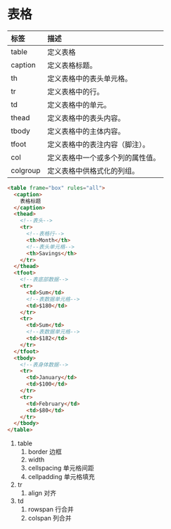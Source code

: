 # 表格

| 标签     | 描述                             |
| :------- | :------------------------------- |
| table    | 定义表格                         |
| caption  | 定义表格标题。                   |
| th       | 定义表格中的表头单元格。         |
| tr       | 定义表格中的行。                 |
| td       | 定义表格中的单元。               |
| thead    | 定义表格中的表头内容。           |
| tbody    | 定义表格中的主体内容。           |
| tfoot    | 定义表格中的表注内容（脚注）。   |
| col      | 定义表格中一个或多个列的属性值。 |
| colgroup | 定义表格中供格式化的列组。       |

```html
<table frame="box" rules="all">
  <caption>
    表格标题
  </caption>
  <thead>
    <!--表头-->
    <tr>
      <!--表格行-->
      <th>Month</th>
      <!--表头单元格-->
      <th>Savings</th>
    </tr>
  </thead>
  <tfoot>
    <!--表底部数据-->
    <tr>
      <td>Sum</td>
      <!--表数据单元格-->
      <td>$180</td>
    </tr>
    <tr>
      <td>Sum</td>
      <!--表数据单元格-->
      <td>$182</td>
    </tr>
  </tfoot>
  <tbody>
    <!--表身体数据-->
    <tr>
      <td>January</td>
      <td>$100</td>
    </tr>
    <tr>
      <td>February</td>
      <td>$80</td>
    </tr>
  </tbody>
</table>
```

1. table
   1. border 边框
   2. width
   3. cellspacing 单元格间距
   4. cellpadding 单元格填充
2. tr
   1. align 对齐
3. td
   1. rowspan 行合并
   2. colspan 列合并
